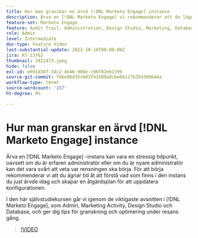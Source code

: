 ```yaml
---
title: Hur man granskar en ärvd [!DNL Marketo Engage] instance
description: Ärva en [!DNL Marketo Engage] vi rekommenderar att du lägger tid på att förstå vad som finns i instansen och skapar en åtgärdsplan för att uppdatera konfigurationen. Den här självstudiekursen handlar om de viktigaste avsnitten i [!DNL Marketo Engage], som Admin, Marketing Activity, Design Studio och Database, och ger dig tips för granskning och optimering under resans gång.
feature-set: Marketo Engage
feature: Audit Trail, Administration, Design Studio, Marketing, Database
role: Admin
level: Intermediate
doc-type: Feature Video
last-substantial-update: 2023-10-16T00:00:00Z
jira: KT-13762
thumbnail: 3422473.jpeg
hide: false
exl-id: e691d38f-34c2-4e46-908e-c96f82eb1399
source-git-commit: 7bbe86435c683f41509a8cbe6b117b354309644a
workflow-type: tm+mt
source-wordcount: '157'
ht-degree: 0%

---
```


# Hur man granskar en ärvd [!DNL Marketo Engage] instance

Ärva en [!DNL Marketo Engage] -instans kan vara en stressig tidpunkt, oavsett om du är erfaren administratör eller om du är nyare administratör kan det vara svårt att veta var rensningen ska börja. För att börja rekommenderar vi att du ägnar tid åt att förstå vad som finns i den instans du just ärvde idag och skapar en åtgärdsplan för att uppdatera konfigurationen.

I den här självstudiekursen går vi igenom de viktigaste avsnitten i [!DNL Marketo Engage], som Admin, Marketing Activity, Design Studio och Database, och ger dig tips för granskning och optimering under resans gång.

>[!VIDEO](https://video.tv.adobe.com/v/3422473/?learn=on)
